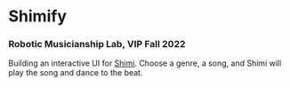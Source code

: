 # Shimify
### Robotic Musicianship Lab, VIP Fall 2022

Building an interactive UI for [Shimi](https://gtcmt.gatech.edu/shimi). Choose a genre, a song, and Shimi will play the song and dance to the beat.
